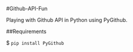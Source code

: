 #Github-API-Fun

Playing with Github API in Python using PyGithub.

##Requirements

$ `pip install PyGithub`
